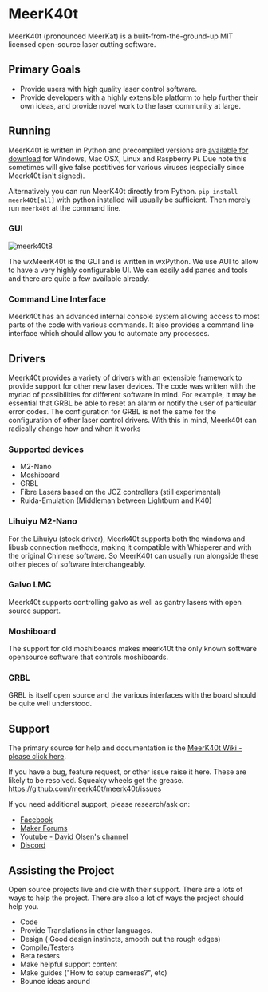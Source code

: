 # MeerK40t
MeerK40t (pronounced MeerKat) is a built-from-the-ground-up MIT licensed open-source laser cutting software.

## Primary Goals
* Provide users with high quality laser control software.
* Provide developers with a highly extensible platform to help further their own ideas, and provide novel work to the laser community at large.

## Running
MeerK40t is written in Python and precompiled versions are [available for download](https://github.com/meerk40t/meerk40t/releases) for Windows, Mac OSX, Linux and Raspberry Pi. Due note this sometimes will give false postitives for various viruses (especially since Meerk40t isn't signed).

Alternatively you can run MeerK40t directly from Python. `pip install meerk40t[all]` with python installed will usually be sufficient. Then merely run `meerk40t` at the command line.

### GUI
![meerk40t8](https://user-images.githubusercontent.com/3302478/196283699-745d0616-5e74-49b3-ba95-f4902061584b.png)

The wxMeerK40t is the GUI and is written in wxPython. We use AUI to allow to have a very highly configurable UI. We can easily add panes and tools and there are quite a few available already.

### Command Line Interface

Meerk40t has an advanced internal console system allowing access to most parts of the code with various commands. It also provides a command line interface which should allow you to automate any processes.

## Drivers

Meerk40t provides a variety of drivers with an extensible framework to provide support for other new laser devices. The code was written with the myriad of possibilities for different software in mind. For example, it may be essential that GRBL be able to reset an alarm or notify the user of particular error codes. The configuration for GRBL is not the same for the configuration of other laser control drivers. With this in mind, Meerk40t can radically change how and when it works


### Supported devices
*   M2-Nano
*   Moshiboard
*   GRBL
*   Fibre Lasers based on the JCZ controllers (still experimental)
*   Ruida-Emulation (Middleman between Lightburn and K40)

### Lihuiyu M2-Nano
For the Lihuiyu (stock driver), Meerk40t supports both the windows and libusb connection methods, making it compatible with Whisperer and with the original Chinese software. So MeerK40t can usually run alongside these other pieces of software interchangeably.

### Galvo LMC

Meerk40t supports controlling galvo as well as gantry lasers with open source support.

### Moshiboard

The support for old moshiboards makes meerk40t the only known software opensource software that controls moshiboards.

### GRBL

GRBL is itself open source and the various interfaces with the board should be quite well understood.

## Support
The primary source for help and documentation is the [MeerK40t Wiki - please click here](https://github.com/meerk40t/meerk40t/wiki).

If you have a bug, feature request, or other issue raise it here. These are likely to be resolved. Squeaky wheels get the grease.
https://github.com/meerk40t/meerk40t/issues

If you need additional support, please research/ask on:

*   [Facebook](https://www.facebook.com/groups/716000085655097/)
*   [Maker Forums](https://forum.makerforums.info/t/about-the-meerk40t-category/79660)
*   [Youtube - David Olsen's channel](https://www.youtube.com/channel/UCsAUV23O2FyKxC0HN7nkAQQ)
*   [Discord](https://discord.gg/vkDD3HdQq6)

## Assisting the Project

Open source projects live and die with their support. There are a lots of ways to help the project. There are also a lot of ways the project should help you. 
*   Code
*   Provide Translations in other languages.
*   Design ( Good design instincts, smooth out the rough edges)
*   Compile/Testers
*   Beta testers
*   Make helpful support content
*   Make guides ("How to setup cameras?", etc)
*   Bounce ideas around


